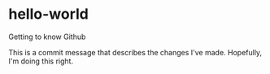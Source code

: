 # hello-world
Getting to know Github

This is a commit message that describes the changes I've made. Hopefully, I'm doing this right.
